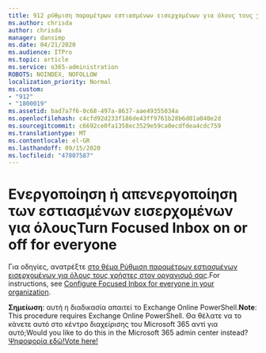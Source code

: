 ```yaml
---
title: 912 ρύθμιση παραμέτρων εστιασμένων εισερχομένων για όλους τους χρήστες στον οργανισμό σας
ms.author: chrisda
author: chrisda
manager: dansimp
ms.date: 04/21/2020
ms.audience: ITPro
ms.topic: article
ms.service: o365-administration
ROBOTS: NOINDEX, NOFOLLOW
localization_priority: Normal
ms.custom:
- "912"
- "1800019"
ms.assetid: bad7a7f6-0c68-497a-8637-aae49355034a
ms.openlocfilehash: c4cfd92d233f186de43ff9761b28b6d01a040e2d
ms.sourcegitcommit: c6692ce0fa1358ec3529e59ca0ecdfdea4cdc759
ms.translationtype: MT
ms.contentlocale: el-GR
ms.lasthandoff: 09/15/2020
ms.locfileid: "47807587"
---
```

# <a name="turn-focused-inbox-on-or-off-for-everyone"></a><span data-ttu-id="00e6e-102">Ενεργοποίηση ή απενεργοποίηση των εστιασμένων εισερχομένων για όλους</span><span class="sxs-lookup"><span data-stu-id="00e6e-102">Turn Focused Inbox on or off for everyone</span></span>

<span data-ttu-id="00e6e-103">Για οδηγίες, ανατρέξτε [στο θέμα Ρύθμιση παραμέτρων εστιασμένων εισερχομένων για όλους τους χρήστες στον οργανισμό σας](https://docs.microsoft.com/microsoft-365/admin/setup/configure-focused-inbox).</span><span class="sxs-lookup"><span data-stu-id="00e6e-103">For instructions, see [Configure Focused Inbox for everyone in your organization](https://docs.microsoft.com/microsoft-365/admin/setup/configure-focused-inbox).</span></span>

<span data-ttu-id="00e6e-104">**Σημείωση**: αυτή η διαδικασία απαιτεί το Exchange Online PowerShell.</span><span class="sxs-lookup"><span data-stu-id="00e6e-104">**Note**: This procedure requires Exchange Online PowerShell.</span></span> <span data-ttu-id="00e6e-105">Θα θέλατε να το κάνετε αυτό στο κέντρο διαχείρισης του Microsoft 365 αντί για αυτό;</span><span class="sxs-lookup"><span data-stu-id="00e6e-105">Would you like to do this in the Microsoft 365 admin center instead?</span></span> [<span data-ttu-id="00e6e-106">Ψηφοφορία εδώ!</span><span class="sxs-lookup"><span data-stu-id="00e6e-106">Vote here!</span></span>](https://go.microsoft.com/fwlink/p/?linkid=862489)
